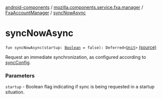 [android-components](../../index.md) / [mozilla.components.service.fxa.manager](../index.md) / [FxaAccountManager](index.md) / [syncNowAsync](./sync-now-async.md)

# syncNowAsync

`fun syncNowAsync(startup: `[`Boolean`](https://kotlinlang.org/api/latest/jvm/stdlib/kotlin/-boolean/index.html)` = false): Deferred<`[`Unit`](https://kotlinlang.org/api/latest/jvm/stdlib/kotlin/-unit/index.html)`>` [(source)](https://github.com/mozilla-mobile/android-components/blob/master/components/service/firefox-accounts/src/main/java/mozilla/components/service/fxa/manager/FxaAccountManager.kt#L326)

Request an immediate synchronization, as configured according to [syncConfig](#).

### Parameters

`startup` - Boolean flag indicating if sync is being requested in a startup situation.